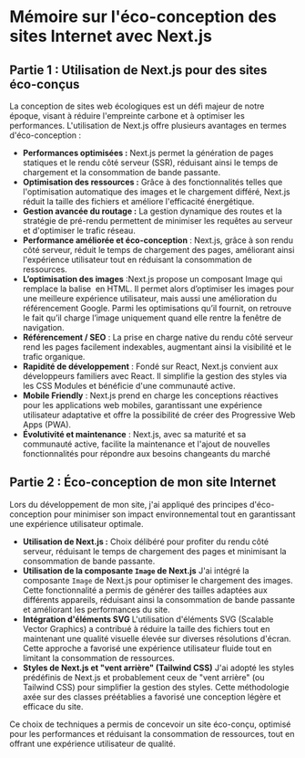 # Mémoire sur l'éco-conception des sites Internet avec Next.js

## Partie 1 : Utilisation de Next.js pour des sites éco-conçus

La conception de sites web écologiques est un défi majeur de notre époque, visant à réduire l'empreinte carbone et à optimiser les performances. L'utilisation de Next.js offre plusieurs avantages en termes d'éco-conception :

- **Performances optimisées :** Next.js permet la génération de pages statiques et le rendu côté serveur (SSR), réduisant ainsi le temps de chargement et la consommation de bande passante.
- **Optimisation des ressources :** Grâce à des fonctionnalités telles que l'optimisation automatique des images et le chargement différé, Next.js réduit la taille des fichiers et améliore l'efficacité énergétique.
- **Gestion avancée du routage :** La gestion dynamique des routes et la stratégie de pré-rendu permettent de minimiser les requêtes au serveur et d'optimiser le trafic réseau.
- **Performance améliorée et éco-conception** : Next.js, grâce à son rendu côté serveur, réduit le temps de chargement des pages, améliorant ainsi l'expérience utilisateur tout en réduisant la consommation de ressources.
- **L’optimisation des images** :Next.js propose un composant Image qui remplace la balise <img> en HTML. Il permet alors d’optimiser les images pour une meilleure expérience utilisateur, mais aussi une amélioration du référencement Google. Parmi les optimisations qu’il fournit, on retrouve le fait qu’il charge l’image uniquement quand elle rentre la fenêtre de navigation.
- **Référencement / SEO** : La prise en charge native du rendu côté serveur rend les pages facilement indexables, augmentant ainsi la visibilité et le trafic organique.
- **Rapidité de développement** : Fondé sur React, Next.js convient aux développeurs familiers avec React. Il simplifie la gestion des styles via les CSS Modules et bénéficie d'une communauté active.
- **Mobile Friendly** : Next.js prend en charge les conceptions réactives pour les applications web mobiles, garantissant une expérience utilisateur adaptative et offre la possibilité de créer des Progressive Web Apps (PWA).
- **Évolutivité et maintenance** : Next.js, avec sa maturité et sa communauté active, facilite la maintenance et l'ajout de nouvelles fonctionnalités pour répondre aux besoins changeants du marché

## Partie 2 : Éco-conception de mon site Internet

Lors du développement de mon site, j'ai appliqué des principes d'éco-conception pour minimiser son impact environnemental tout en garantissant une expérience utilisateur optimale.
- **Utilisation de Next.js :** Choix délibéré pour profiter du rendu côté serveur, réduisant le temps de chargement des pages et minimisant la consommation de bande passante.
- **Utilisation de la composante `Image` de Next.js**
J'ai intégré la composante `Image` de Next.js pour optimiser le chargement des images. Cette fonctionnalité a permis de générer des tailles adaptées aux différents appareils, réduisant ainsi la consommation de bande passante et améliorant les performances du site.
- **Intégration d'éléments SVG**
L'utilisation d'éléments SVG (Scalable Vector Graphics) a contribué à réduire la taille des fichiers tout en maintenant une qualité visuelle élevée sur diverses résolutions d'écran. Cette approche a favorisé une expérience utilisateur fluide tout en limitant la consommation de ressources.
- **Styles de Next.js et "vent arrière" (Tailwind CSS)**
J'ai adopté les styles prédéfinis de Next.js et probablement ceux de "vent arrière" (ou Tailwind CSS) pour simplifier la gestion des styles. Cette méthodologie axée sur des classes préétablies a favorisé une conception légère et efficace du site.

Ce choix de techniques a permis de concevoir un site éco-conçu, optimisé pour les performances et réduisant la consommation de ressources, tout en offrant une expérience utilisateur de qualité.



